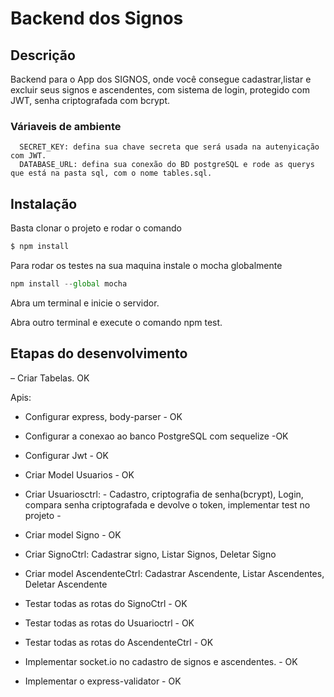 # Backend dos Signos

## Descrição

  Backend para o App dos SIGNOS, onde você consegue cadastrar,listar e excluir seus signos e ascendentes, com sistema de login, 
  protegido com JWT, senha criptografada com bcrypt.
  
  ### Váriaveis de ambiente
      SECRET_KEY: defina sua chave secreta que será usada na autenyicação com JWT.
      DATABASE_URL: defina sua conexão do BD postgreSQL e rode as querys que está na pasta sql, com o nome tables.sql. 

## Instalação

Basta clonar o projeto e rodar o comando
```bash
$ npm install 
```

Para rodar os testes na sua maquina instale o mocha globalmente
```js
npm install --global mocha
```

Abra um terminal e inicie o servidor.

Abra outro terminal e execute o comando npm test.

## Etapas do desenvolvimento

– Criar Tabelas. OK

Apis:
- Configurar express, body-parser - OK
- Configurar a conexao ao banco PostgreSQL com sequelize -OK
- Configurar Jwt - OK
- Criar Model Usuarios - OK
- Criar Usuariosctrl:
          - Cadastro, criptografia de senha(bcrypt), Login, compara senha criptografada e devolve o token, implementar test no projeto - 
- Criar model Signo - OK
- Criar SignoCtrl: Cadastrar signo, Listar Signos, Deletar Signo	
- Criar model AscendenteCtrl: Cadastrar Ascendente, Listar Ascendentes, Deletar Ascendente	
- Testar todas as rotas do  SignoCtrl - OK
- Testar todas as rotas do Usuarioctrl - OK
- Testar todas as rotas do  AscendenteCtrl - OK	
- Implementar socket.io no cadastro de signos e ascendentes. - OK

- Implementar o express-validator - OK


  
